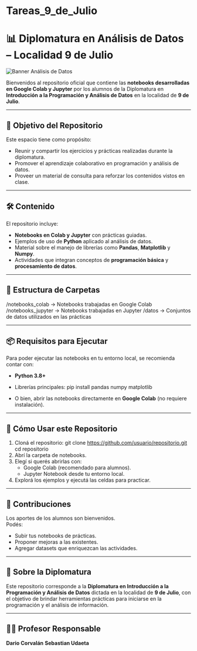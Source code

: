 # Tareas_9_de_Julio
# 📊 Diplomatura en Análisis de Datos – Localidad 9 de Julio

![Banner Análisis de Datos](sandbox:/mnt/data/A_banner_graphic_for_a_data_analysis_diploma_progr.png)

Bienvenidos al repositorio oficial que contiene las **notebooks desarrolladas en Google Colab y Jupyter** por los alumnos de la Diplomatura en **Introducción a la Programación y Análisis de Datos** en la localidad de **9 de Julio**.

---

## 🎯 Objetivo del Repositorio
Este espacio tiene como propósito:
- Reunir y compartir los ejercicios y prácticas realizadas durante la diplomatura.
- Promover el aprendizaje colaborativo en programación y análisis de datos.
- Proveer un material de consulta para reforzar los contenidos vistos en clase.

---

## 🛠️ Contenido
El repositorio incluye:
- **Notebooks en Colab y Jupyter** con prácticas guiadas.
- Ejemplos de uso de **Python** aplicado al análisis de datos.
- Material sobre el manejo de librerías como **Pandas**, **Matplotlib** y **Numpy**.
- Actividades que integran conceptos de **programación básica** y **procesamiento de datos**.

---

## 📂 Estructura de Carpetas

/notebooks_colab      → Notebooks trabajadas en Google Colab
/notebooks_jupyter    → Notebooks trabajadas en Jupyter
/datos                → Conjuntos de datos utilizados en las prácticas

---

## 📦 Requisitos para Ejecutar
Para poder ejecutar las notebooks en tu entorno local, se recomienda contar con:

- **Python 3.8+**
- Librerías principales:
  pip install pandas numpy matplotlib

- O bien, abrir las notebooks directamente en **Google Colab** (no requiere instalación).

---

## 🚀 Cómo Usar este Repositorio
1. Cloná el repositorio:
   git clone https://github.com/usuario/repositorio.git
   cd repositorio
2. Abrí la carpeta de notebooks.
3. Elegí si querés abrirlas con:
   - Google Colab (recomendado para alumnos).
   - Jupyter Notebook desde tu entorno local.
4. Explorá los ejemplos y ejecutá las celdas para practicar.

---

## 🤝 Contribuciones
Los aportes de los alumnos son bienvenidos.  
Podés:
- Subir tus notebooks de prácticas.
- Proponer mejoras a las existentes.
- Agregar datasets que enriquezcan las actividades.

---

## 📍 Sobre la Diplomatura
Este repositorio corresponde a la **Diplomatura en Introducción a la Programación y Análisis de Datos** dictada en la localidad de **9 de Julio**, con el objetivo de brindar herramientas prácticas para iniciarse en la programación y el análisis de información.

---

## 👨‍🏫 Profesor Responsable
**Dario Corvalán**
**Sebastian Udaeta**
